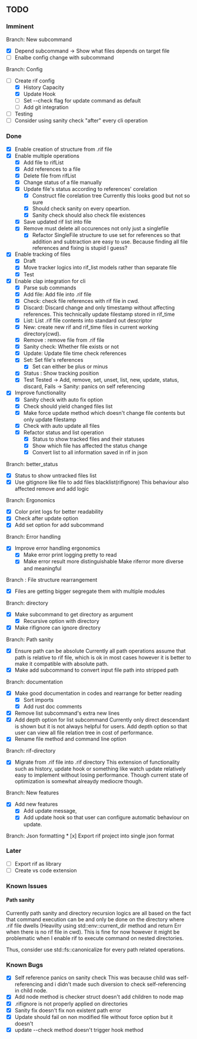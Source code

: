 ## TODO

### Imminent

Branch: New subcommand
* [x] Depend subcommand -> Show what files depends on target file
* [ ] Enalbe config change with subcommand

Branch: Config
* [ ] Create rif config
    * [x] History Capacity
	* [x] Update Hook
    * [ ] Set --check flag for update command as default
	* [ ] Add git integration

* [ ] Testing
* [ ] Consider using sanity check "after" every cli operation

### Done

* [x] Enable creation of structure from .rif file  
* [x] Enable multiple operations
	* [x] Add file to rifList
	* [x] Add references to a file
	* [x] Delete file from rifList
	* [x] Change status of a file manually
	* [x] Update file's status according to references' corelation
		* [x] Construct file corelation tree
		Currently this looks good but not so sure 
		* [x] Should check sanity on every opeartion.
		* [x] Sanity check should also check file existences
	* [x] Save updated rif list into file
	* [x] Remove must delete all occurences not only just a singlefile
		* [x] Refactor SingleFile structure to use set for references so that addition and subtraction are easy to use.
	Because finding all file references and fixing is stupid I guess?
* [x] Enable tracking of files
	* [x] Draft
	* [x] Move tracker logics into rif_list models rather than separate file
	* [x] Test 
* [x] Enable clap integration for cli
	* [x] Parse sub commands
     <!-- Add, Check, Discard, List, New, Remove, SanityCheck, Update, Set, Unset, Status -->
	* [x] Add file: Add file into .rif file
	* [x] Check: check file references with rif file in cwd.
	* [x] Discard: Discard change and only timestamp without affecting references.
	This technically update filestamp stored in rif_time
	* [x] List: List .rif file contents into standard out descriptor
	* [x] New: create new rif and rif_time files in current working directory(cwd).
	* [x] Remove : remove file from .rif file
	* [x] Sanity check: Whether file exists or not 
	* [x] Update: Update file time check references
	* [x] Set: Set file's references
		* [x] Set can either be plus or minus
	* [x] Status : Show tracking position
	* [x] Test 
	Tested -> Add, remove, set, unset, list, new, update, status, discard,
	Fails -> Sanity: panics on self referencing
* [x] Improve functionality
	* [x] Sanity check with auto fix option
	* [x] Check should yield changed files list
	* [x] Make force update method which doesn't change file contents but only update filestamp 
	* [x] Check with auto update all files
	* [x] Refactor status and list operation
		* [x] Status to show tracked files and their statuses
		* [x] Show which file has affected the status change
		* [x] Convert list to all information saved in rif in json

Branch: better_status
* [x] Status to show untracked files list
* [x] Use gitignore like file to add files blacklist(rifignore)
This behaviour also affected remove and add logic

Branch: Ergonomics
* [x] Color print logs for better readability
* [x] Check after update option
* [x] Add set option for add subcommand

Branch: Error handling
* [x] Improve error handling ergonomics
	* [x] Make error print logging pretty to read 
	* [x] Make error result more distinguishable
	Make riferror more diverse and meaningful

Branch : File structure rearrangement
* [x] Files are getting bigger segregate them with multiple modules

Branch: directory
* [x] Make subcommand to get directory as argument
	* [x] Recursive option with directory
* [x] Make rifignore can ignore directory

Branch: Path sanity
* [x] Ensure path can be absolute
Currently all path operations assume that path is relative to rif file, which is ok in most cases however it is better to make it compatible with absolute path.
* [x] Make add subcommand to convert input file path into stripped path

Branch: documentation
* [x] Make good documentation in codes and rearrange for better reading
	* [x] Sort imports
	* [x] Add rust doc comments

* [x] Remove list subcommand's extra new lines
* [x] Add depth option for list subcommand
Currently only direct descendant is shown but it is not always helpful for users. Add depth option so that user can view all file relation tree in cost of performance.
* [x] Rename file method and command line option

Branch: rif-directory
* [x] Migrate from .rif file into .rif directory
This extension of functionality such as history, update hook or something like watch update relatively easy to implement without losing performance. Though current state of optimization is somewhat alreaydy mediocre though.

Branch: New features
* [x] Add new features
	* [x] Add update message, 
	* [x] Add update hook so that user can configure automatic behaviour on update.

Branch: Json formatting
	* [x] Export rif project into single json format

### Later

* [ ] Export rif as library
* [ ] Create vs code extension

### Known Issues

#### Path sanity
Currently path sanity and directory recursion logics are all based on the fact that command execution can be and only be done on the directory where .rif file dwells (Heavilty using std::env::current_dir method and return Err when there is no rif file in cwd). This is fine for now however it might be problematic when I enable rif to execute command on nested directories.

Thus, consider use std::fs::canonicalize for every path related operations.

### Known Bugs

* [x] Self reference panics on sanity check 
This was because child was self-referencing and i didn't made such diversion to check self-referencing in child node.
* [x] Add node method is checker struct doesn't add children to node map
* [x] .rifignore is not properly applied on directories
* [x] Sanity fix doesn't fix non existent path error
* [x] Update should fail on non modified file without force option but it doesn't
* [x] update --check method doesn't trigger hook method
